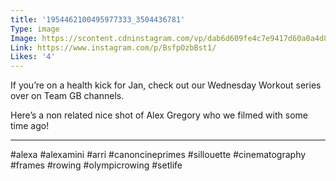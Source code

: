 ```yaml
---
title: '1954462100495977333_3504436781'
Type: image
Image: https://scontent.cdninstagram.com/vp/dab6d609fe4c7e9417d60a0a4d894d23/5CCD1DAD/t51.2885-15/sh0.08/e35/s640x640/49539736_2538825686134250_177026561663916746_n.jpg?_nc_ht=scontent.cdninstagram.com
Link: https://www.instagram.com/p/BsfpOzbBst1/
Likes: '4'
---
```


If you’re on a health kick for Jan, check out our Wednesday Workout series over on Team GB channels.

Here’s a non related nice shot of Alex Gregory who we filmed with some time ago!
______________________________
#alexa #alexamini #arri #canoncineprimes #sillouette #cinematography #frames #rowing #olympicrowing #setlife
